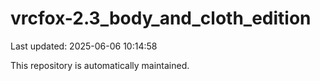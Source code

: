 # vrcfox-2.3_body_and_cloth_edition

Last updated: 2025-06-06 10:14:58

This repository is automatically maintained.
